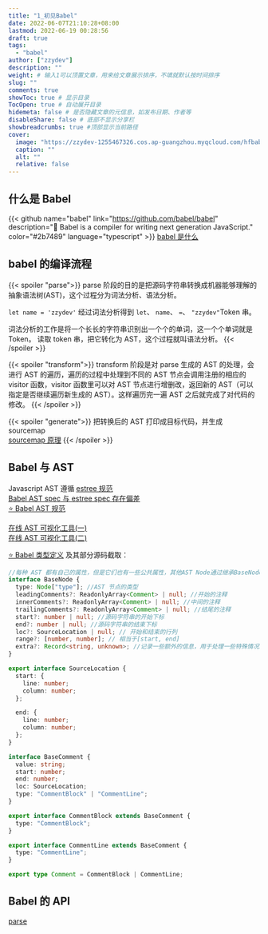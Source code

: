 ```yaml
---
title: "1_初见Babel"
date: 2022-06-07T21:10:28+08:00
lastmod: 2022-06-19 00:28:56
draft: true
tags:
  - "babel"
author: ["zzydev"]
description: ""
weight: # 输入1可以顶置文章，用来给文章展示排序，不填就默认按时间排序
slug: ""
comments: true
showToc: true # 显示目录
TocOpen: true # 自动展开目录
hidemeta: false # 是否隐藏文章的元信息，如发布日期、作者等
disableShare: false # 底部不显示分享栏
showbreadcrumbs: true #顶部显示当前路径
cover:
  image: "https://zzydev-1255467326.cos.ap-guangzhou.myqcloud.com/hfbabel/babel.jpeg"
  caption: ""
  alt: ""
  relative: false
---
```


## 什么是 Babel

{{< github name="babel" link="https://github.com/babel/babel" description="🐠 Babel is a compiler for writing next generation JavaScript." color="#2b7489" language="typescript" >}}
[babel 是什么](https://www.babeljs.cn/docs/index.html)

## babel 的编译流程

{{< spoiler "parse">}}
parse 阶段的目的是把源码字符串转换成机器能够理解的抽象语法树(AST)，这个过程分为词法分析、语法分析。

`let name = 'zzydev'` 经过词法分析得到 `let`、 `name`、 `=`、 `"zzydev"`Token 串。

词法分析的工作是将一个长长的字符串识别出一个个的单词，这一个个单词就是 Token。
读取 token 串，把它转化为 AST，这个过程就叫语法分析。
{{< /spoiler >}}

{{< spoiler  "transform">}}
transform 阶段是对 parse 生成的 AST 的处理，会进行 AST 的遍历，遍历的过程中处理到不同的 AST 节点会调用注册的相应的 visitor 函数，visitor 函数里可以对 AST 节点进行增删改，返回新的 AST（可以指定是否继续遍历新生成的 AST）。这样遍历完一遍 AST 之后就完成了对代码的修改。
{{< /spoiler >}}

{{< spoiler  "generate">}}
把转换后的 AST 打印成目标代码，并生成 sourcemap  
[sourcemap 原理](http://www.qiutianaimeili.com/html/page/2019/05/89jrubx1soc.html)
{{< /spoiler >}}

## Babel 与 AST

Javascript AST 遵循 [estree 规范](https://github.com/estree/estree)  
[Babel AST spec 与 estree spec 存在偏差](https://babeljs.io/docs/en/babel-parser#output)  
[⭐ Babel AST 规范](https://github.com/babel/babel/blob/master/packages/babel-parser/ast/spec.md)

[在线 AST 可视化工具(一)](https://astexplorer.net/)  
[在线 AST 可视化工具(二)](https://resources.jointjs.com/demos/rappid/apps/Ast/index.html)

[⭐ Babel 类型定义](https://github.com/babel/babel/blob/main/packages/babel-types/src/ast-types/generated/index.ts) 及其部分源码截取：

```typescript
//每种 AST 都有自己的属性，但是它们也有一些公共属性，其他AST Node通过继承BaseNode来获得公共属性
interface BaseNode {
  type: Node["type"]; //AST 节点的类型
  leadingComments?: ReadonlyArray<Comment> | null; //开始的注释
  innerComments?: ReadonlyArray<Comment> | null; //中间的注释
  trailingComments?: ReadonlyArray<Comment> | null; //结尾的注释
  start?: number | null; //源码字符串的开始下标
  end?: number | null; //源码字符串的结束下标
  loc?: SourceLocation | null; // 开始和结束的行列
  range?: [number, number]; // 相当于[start, end]
  extra?: Record<string, unknown>; //记录一些额外的信息，用于处理一些特殊情况。比如 StringLiteral 修改 value 只是值的修改，而修改 extra.raw 则可以连同单双引号一起修改。
}

export interface SourceLocation {
  start: {
    line: number;
    column: number;
  };

  end: {
    line: number;
    column: number;
  };
}

interface BaseComment {
  value: string;
  start: number;
  end: number;
  loc: SourceLocation;
  type: "CommentBlock" | "CommentLine";
}

export interface CommentBlock extends BaseComment {
  type: "CommentBlock";
}

export interface CommentLine extends BaseComment {
  type: "CommentLine";
}

export type Comment = CommentBlock | CommentLine;
```

## Babel 的 API

[parse](https://babeljs.io/docs/en/babel-core/#parse)
